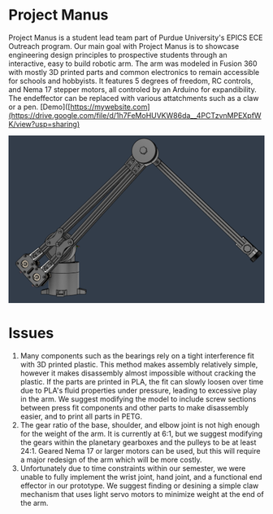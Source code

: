 # Project Manus
 
Project Manus is a student lead team part of Purdue University's EPICS ECE Outreach program. Our main goal with Project Manus is to showcase engineering design principles to prospective students through an interactive, easy to build robotic arm. The arm was modeled in Fusion 360 with mostly 3D printed parts and common electronics to remain accessible for schools and hobbyists. It features 5 degrees of freedom, RC controls, and Nema 17 stepper motors, all controled by an Arduino for expandibility. The endeffector can be replaced with various attatchments such as a claw or a pen. [Demo]([https://mywebsite.com](https://drive.google.com/file/d/1h7FeMoHUVKW86da__4PCTzvnMPEXpfWK/view?usp=sharing)

![Banner](Media/Screenshot-2025-04-25-194854.png)

# Issues

1. Many components such as the bearings rely on a tight interference fit with 3D printed plastic. This method makes assembly relatively simple, however it makes disassembly almost impossible without cracking the plastic. If the parts are printed in PLA, the fit can slowly  loosen over time due to PLA's fluid properties under pressure, leading to excessive play in the arm. We suggest modifying the model to include screw sections between press fit components and other parts to make disassembly easier, and to print all parts in PETG.
2. The gear ratio of the base, shoulder, and elbow joint is not high enough for the weight of the arm. It is currently at 6:1, but we suggest modifying the gears within the planetary gearboxes and the pulleys to be at least 24:1. Geared Nema 17 or larger motors can be used, but this will require a major redesign of the arm which will be more costly.
3. Unfortunately due to time constraints within our semester, we were unable to fully implement the wrist joint, hand joint, and a functional end effector in our prototype. We suggest finding or desining a simple claw mechanism that uses light servo motors to minimize weight at the end of the arm. 

   
